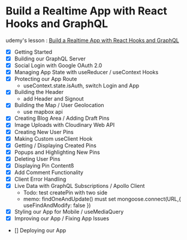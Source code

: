 # Build a Realtime App with React Hooks and GraphQL

udemy's lesson : [Build a Realtime App with React Hooks and GraphQL](https://www.udemy.com/build-a-realtime-app-with-react-hooks-and-graphql)

- [x] Getting Started
- [x] Building our GraphQL Server
- [x] Social Login with Google OAuth 2.0
- [x] Managing App State with useReducer / useContext Hooks
- [x] Protecting our App Route
  - useContext.state.isAuth, switch Login and App
- [x] Building the Header
  - add Header and Signout
- [x] Building the Map / User Geolocation
  - use mapbox api
- [x] Creating Blog Area / Adding Draft Pins
- [x] Image Uploads with Cloudinary Web API
- [x] Creating New User Pins
- [x] Making Custom useClient Hook
- [x] Getting / Displaying Created Pins
- [x] Popups and Highlighting New Pins
- [x] Deleting User Pins
- [x] Displaying Pin Contentß
- [x] Add Comment Functionality
- [x] Client Error Handling
- [x] Live Data with GraphQL Subscriptions / Apollo Client
  - Todo: test createPin with two side
  - memo: findOneAndUpdate() must set mongoose.connect(URL,{ useFindAndModify: false })
- [X] Styling our App for Mobile / useMediaQuery
- [X] Improving our App / Fixing App Issues
- [] Deploying our App
